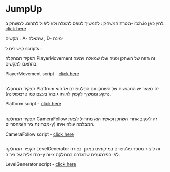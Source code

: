 # JumpUp


מטרת המשחק : להמשיך לטפס למעלה ולא ליפול לתהום. למשחק ב- itch.io לחץ כאן: [click here](https://m-h-a.itch.io/jumpup)

מקשים : A- שמאלה , D- ימינה

קישורים ל scripts :


תפקיד המחקלה PlayerMovement זה הזזה של השחקן ופניה שלו שמאלה וימינה בהתאם למקשים.


PlayerMovement script - [click here](Assets/Scripts/PlayerMovement.cs)
##

תפקיד המחקלה Platfrom זה כשאר יש התנגשות של השחקן עם הפלטפורם אז הוא נתקע וממשיך לקפוץ לאותו גובה( בעצם כמו טרמפולינה).


Platform script - [click here](Assets/Scripts/Platform.cs)
##

תפקיד המחלקה CameraFollow זה לעקוב אחרי השחקן וכאשר הוא מתחיל לצאת מהפריים(מבחינת ציר ה-y) המצלמה עולה איתו.


CameraFollow script - [click here](Assets/Scripts/CameraFollow.cs)
##


תקפיד המחלקה LevelGenerator זה ליצור מספר פלטפורם במיקומים במסך בצורה רנדומלית על ציר ה-y וה-x לפי הפרמטרים שהגדרנו במחלקה.


LevelGenerator script - [click here](Assets/Scripts/LevelGenerator.cs)
